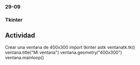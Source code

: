 ### 29-09
### Tkinter
## Actividad
Crear una ventana de 400x300
  import tkinter astk
  ventanatk.tk()
  ventana.title("Mi ventana")
  ventana.geometry/"400x300")
  ventana.mainloop()
